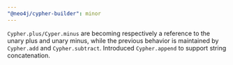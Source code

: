 ```yaml
---
"@neo4j/cypher-builder": minor
---
```


`Cypher.plus/Cyper.minus` are becoming respectively a reference to the unary plus and unary minus, while the previous behavior is maintained by `Cypher.add` and `Cypher.subtract`.
Introduced `Cypher.append` to support string concatenation. 
